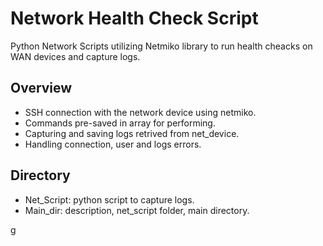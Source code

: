 # Network Health Check Script
Python Network Scripts utilizing Netmiko library to run health cheacks on WAN devices and capture logs.

## Overview
* SSH connection with the network device using netmiko.
* Commands pre-saved in array for performing.
* Capturing and saving logs retrived from net_device.
* Handling connection, user and logs errors.

## Directory
* Net_Script: python script to capture logs.
* Main_dir: description, net_script folder, main directory.


g
